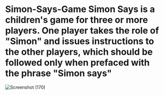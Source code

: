 # Simon-Says-Game Simon Says is a children's game for three or more players. One player takes the role of "Simon" and issues instructions to the other players, which should be followed only when prefaced with the phrase "Simon says"
![Screenshot (170)](https://github.com/pkumar6325/Simon-Says-Game/assets/124491033/082c4282-bd61-4a9b-96d2-ed700e5c1f16)
